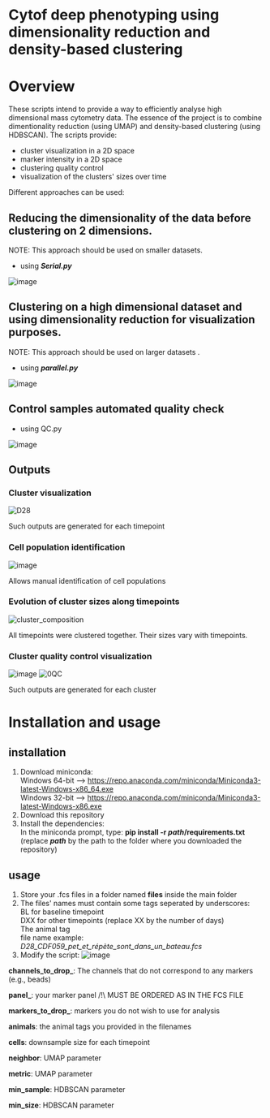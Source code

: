 # Cytof deep phenotyping using dimensionality reduction and density-based clustering
# Overview
These scripts intend to provide a way to efficiently analyse high dimensional mass cytometry data.
The essence of the project is to combine dimentionality reduction (using UMAP) and density-based clustering (using HDBSCAN). 
The scripts provide:
* cluster visualization in a 2D space
* marker intensity in a 2D space
* clustering quality control
* visualization of the clusters' sizes over time

Different approaches can be used:

## Reducing the dimensionality of the data before clustering on 2 dimensions. 
NOTE: This approach should be used on smaller datasets.
* using ***Serial.py***

![image](https://user-images.githubusercontent.com/66411147/137888387-30fc2a02-c250-4d10-9d19-76459a2be03f.png)


## Clustering on a high dimensional dataset and using dimensionality reduction for visualization purposes.
NOTE: This approach should be used on larger datasets .
* using ***parallel.py***

![image](https://user-images.githubusercontent.com/66411147/137888441-6d5ba92e-5604-4203-add8-e9fdeb71ed63.png)


## Control samples automated quality check
* using QC.py

![image](https://user-images.githubusercontent.com/66411147/137936127-a5d9b6b1-3eb1-4e73-b2f3-6e3e7e1ede7b.png)


## Outputs

### Cluster visualization

![D28](https://user-images.githubusercontent.com/66411147/144065154-8708517f-521d-4b5e-922b-faf74a599ec7.png)

Such outputs are generated for each timepoint

### Cell population identification

![image](https://user-images.githubusercontent.com/66411147/144065851-8c9566e3-4896-4f6f-81c6-163ea755881b.png)

Allows manual identification of cell populations

### Evolution of cluster sizes along timepoints

![cluster_composition](https://user-images.githubusercontent.com/66411147/144067963-0e05b9b9-9e1b-4423-8095-184c2b8dec84.png)

All timepoints were clustered together. Their sizes vary with timepoints. 

### Cluster quality control visualization

![image](https://user-images.githubusercontent.com/66411147/137884372-824352bd-a2a6-46e4-b7ab-fd3cb0a03830.png)
![0QC](https://user-images.githubusercontent.com/66411147/137885696-435629e3-9b87-4a6f-9b80-6cb5840cf813.png)


Such outputs are generated for each cluster


# Installation and usage
## installation
1. Download miniconda:   
Windows 64-bit --> https://repo.anaconda.com/miniconda/Miniconda3-latest-Windows-x86_64.exe  
Windows 32-bit --> https://repo.anaconda.com/miniconda/Miniconda3-latest-Windows-x86.exe
2. Download this repository
3. Install the dependencies:  
In the miniconda prompt, type: **pip install -r *path*/requirements.txt**  
(replace ***path*** by the path to the folder where you downloaded the repository)
## usage
1. Store your .fcs files in a folder named **files** inside the main folder
2. The files' names must contain some tags seperated by underscores:  
BL for baseline timepoint  
DXX for other timepoints (replace XX by the number of days)  
The animal tag  
file name example: *D28_CDF059_pet_et_répète_sont_dans_un_bateau.fcs*
4. Modify the script:
![image](https://user-images.githubusercontent.com/66411147/144062796-da6078d3-69cc-4d09-8869-6c12a55b0d6d.png)  
  
**channels_to_drop_**: The channels that do not correspond to any markers (e.g., beads)  
  
**panel_**: your marker panel /!\ MUST BE ORDERED AS IN THE FCS FILE  
  
**markers_to_drop_**: markers you do not wish to use for analysis
  
**animals**: the animal tags you provided in the filenames  
  
**cells**: downsample size for each timepoint  
  
**neighbor**: UMAP parameter  
  
**metric**: UMAP parameter  
  
**min_sample**: HDBSCAN parameter  
  
**min_size**: HDBSCAN parameter  











